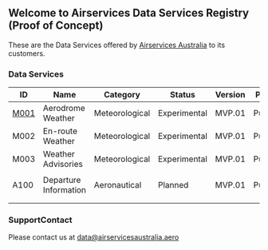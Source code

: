 ## Welcome to Airservices Data Services Registry (Proof of Concept)

These are the Data Services offered by [Airservices Australia](http://airservicesaustralia.com) to its customers.


### Data Services

ID | Name | Category | Status | Version | Pattern
-- | -- | -- | -- | -- | --
[M001](service/M001.md) | Aerodrome Weather | Meteorological | Experimental | MVP.01 | Pub/Sub
M002 | En-route Weather | Meteorological | Experimental | MVP.01 | Pub/Sub
M003 | Weather Advisories| Meteorological | Experimental | MVP.01 | Pub/Sub
 |  |  |  |  | 
A100 | Departure Information | Aeronautical | Planned | MVP.01 | Pub/Sub
 |   |  |  |  | 
 |  |  |  | | 


### SupportContact

Please contact us at <data@airservicesaustralia.aero>

